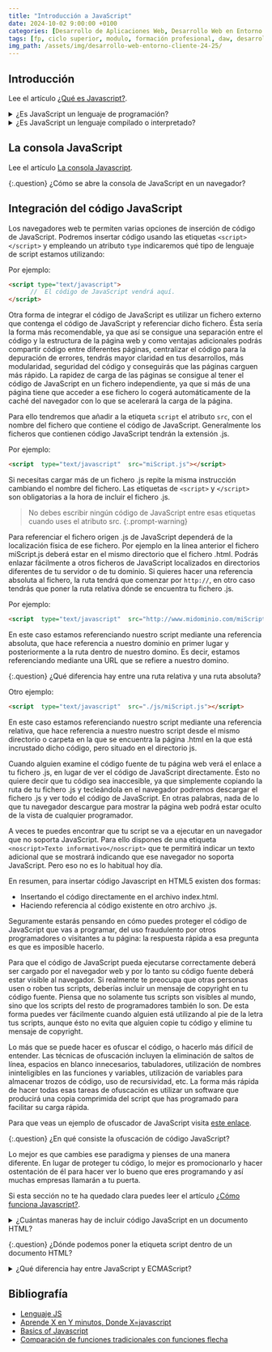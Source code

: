 ```yaml
---
title: "Introducción a JavaScript"
date: 2024-10-02 9:00:00 +0100
categories: [Desarrollo de Aplicaciones Web, Desarrollo Web en Entorno Cliente]
tags: [fp, ciclo superior, modulo, formación profesional, daw, desarrollo de aplicaciones web, desarrollo web en entorno cliente, dwec]
img_path: /assets/img/desarrollo-web-entorno-cliente-24-25/
---
```


## Introducción

Lee el artículo [¿Qué es Javascript?](https://lenguajejs.com/javascript/introduccion/que-es-javascript/).

<details class="card mb-2">
  <summary class="card-header question">¿Es JavaScript un lenguaje de programación?</summary>
  <div class="card-body" markdown="1">

Si, ya que es un mecanismo con el que podemos decirle a nuestro navegador que tareas debe realizar, en que orden y cuantas veces.

<!-- Comentario para que no se descuajeringue la cosa -->
  </div>
</details>

<details class="card mb-2">
  <summary class="card-header question">¿Es JavaScript un lenguaje compilado o interpretado?</summary>
  <div class="card-body" markdown="1">

Interpretado.

<!-- Comentario para que no se descuajeringue la cosa -->
  </div>
</details>

## La consola JavaScript

Lee el artículo [La consola Javascript](https://lenguajejs.com/javascript/introduccion/consola-de-javascript/).

{:.question}
¿Cómo se abre la consola de JavaScript en un navegador?

## Integración del código JavaScript

Los navegadores web te permiten varias opciones de inserción de código de JavaScript. Podremos insertar código usando las etiquetas `<script> </script>` y empleando un atributo `type` indicaremos qué tipo de lenguaje de script estamos utilizando:

Por ejemplo:

```html
<script type="text/javascript">
      //  El código de JavaScript vendrá aquí.
</script>
```

Otra forma de integrar el código de JavaScript es utilizar un fichero externo que contenga el código de JavaScript y referenciar dicho fichero. Ésta sería la forma más recomendable, ya que así se consigue una separación entre el código y la estructura de la página web y como ventajas adicionales podrás compartir código entre diferentes páginas, centralizar el código para la depuración de errores, tendrás mayor claridad en tus desarrollos, más modularidad, seguridad del código y conseguirás que las páginas carguen más rápido. La rapidez de carga de las páginas se consigue al tener el código de JavaScript en un fichero independiente, ya que si más de una página tiene que acceder a ese fichero lo cogerá automáticamente de la caché del navegador con lo que se acelerará la carga de la página.

Para ello tendremos que añadir a la etiqueta `script` el atributo `src`, con el nombre del fichero que contiene el código de JavaScript. Generalmente los ficheros que contienen código JavaScript tendrán la extensión .js.

Por ejemplo:

```html
<script  type="text/javascript"  src="miScript.js"></script>
```

Si necesitas cargar más de un fichero .js repite la misma instrucción cambiando el nombre del fichero. Las etiquetas de `<script>` y `</script>` son obligatorias a la hora de incluir el fichero .js.

> No debes escribir ningún código de JavaScript entre esas etiquetas cuando uses el atributo src.
{:.prompt-warning}

Para referenciar el fichero origen .js de JavaScript dependerá de la localización física de ese fichero. Por ejemplo en la línea anterior el fichero miScript.js deberá estar en el mismo directorio que el fichero .html. Podrás enlazar fácilmente a otros ficheros de JavaScript localizados en directorios diferentes de tu servidor o de tu dominio. Si quieres hacer una referencia absoluta al fichero, la ruta tendrá que comenzar por `http://`, en otro caso tendrás que poner la ruta relativa dónde se encuentra tu fichero .js.

Por ejemplo:

```html
<script  type="text/javascript"  src="http://www.midominio.com/miScript.js"></script>
```

En este caso estamos referenciando nuestro script mediante una referencia absoluta, que hace referencia a nuestro dominio en primer lugar y posteriormente a la ruta dentro de nuestro domino. Es decir, estamos referenciando mediante una URL que se refiere a nuestro domino.

{:.question}
¿Qué diferencia hay entre una ruta relativa y una ruta absoluta?

Otro ejemplo:

```html
<script  type="text/javascript"  src="./js/miScript.js"></script>
```

En este caso estamos referenciando nuestro script mediante una referencia relativa, que hace referencia a nuestro nuestro script desde el mismo directorio o carpeta en la que se encuentra la página .html en la que está incrustado dicho código, pero situado en el directorio js.

Cuando alguien examine el código fuente de tu página web verá el enlace a tu fichero .js, en lugar de ver el código de JavaScript directamente. Ésto no quiere decir que tu código sea inaccesible, ya que simplemente copiando la ruta de tu fichero .js y tecleándola en el navegador podremos descargar el fichero .js y ver todo el código de JavaScript. En otras palabras, nada de lo que tu navegador descargue para mostrar la página web podrá estar oculto de la vista de cualquier programador.

A veces te puedes encontrar que tu script se va a ejecutar en un navegador que no soporta JavaScript. Para ello dispones de una etiqueta `<noscript>Texto informativo</noscript>` que te permitirá indicar un texto adicional que se mostrará indicando que ese navegador no soporta JavaScript. Pero eso no es lo habitual hoy día.

En resumen, para insertar código Javascript en HTML5 existen dos formas:

- Insertando el código directamente en el archivo index.html.
- Haciendo referencia al código existente en otro archivo .js.

Seguramente estarás pensando en cómo puedes proteger el código de JavaScript que vas a programar, del uso fraudulento por otros programadores o visitantes a tu página: la respuesta rápida a esa pregunta es que es imposible hacerlo.

Para que el código de JavaScript pueda ejecutarse correctamente deberá ser cargado por el navegador web y por lo tanto su código fuente deberá estar visible al navegador. Si realmente te preocupa que otras personas usen o roben tus scripts, deberías incluir un mensaje de copyright en tu código fuente. Piensa que no solamente tus scripts son visibles al mundo, sino que los scripts del resto de programadores también lo son. De esta forma puedes ver fácilmente cuando alguien está utilizando al pie de la letra tus scripts, aunque ésto no evita que alguien copie tu código y elimine tu mensaje de copyright.

Lo más que se puede hacer es ofuscar el código, o hacerlo más difícil de entender. Las técnicas de ofuscación incluyen la eliminación de saltos de línea, espacios en blanco innecesarios, tabuladores, utilización de nombres ininteligibles en las funciones y variables, utilización de variables para almacenar trozos de código, uso de recursividad, etc. La forma más rápida de hacer todas esas tareas de ofuscación es utilizar un software que producirá una copia comprimida del script que has programado para facilitar su carga rápida.

Para que veas un ejemplo de ofuscador de JavaScript visita [este enlace](https://www.javascriptobfuscator.com/Javascript-Obfuscator.aspx).

{:.question}
¿En qué consiste la ofuscación de código JavaScript?

Lo mejor es que cambies ese paradigma y pienses de una manera diferente. En lugar de proteger tu código, lo mejor es promocionarlo y hacer ostentación de él para hacer ver lo bueno que eres programando y así muchas empresas llamarán a tu puerta.

Si esta sección no te ha quedado clara puedes leer el artículo [¿Cómo funciona Javascript?](https://lenguajejs.com/javascript/introduccion/como-funciona/).

<details class="card mb-2">
  <summary class="card-header question">¿Cuántas maneras hay de incluir código JavaScript en un documento HTML?</summary>
  <div class="card-body" markdown="1">

Dos. Usando la etiqueta script e incluyendo un fichero .js externo.

<!-- Comentario para que no se descuajeringue la cosa -->
  </div>
</details>

{:.question}
¿Dónde podemos poner la etiqueta script dentro de un documento HTML?

<details class="card mb-2">
  <summary class="card-header question">¿Qué diferencia hay entre JavaScript y ECMAScript?</summary>
  <div class="card-body" markdown="1">

Lee el artículo [La especificación ECMAScript](https://lenguajejs.com/javascript/introduccion/ecmascript/).

<!-- Comentario para que no se descuajeringue la cosa -->
  </div>
</details>

## Bibliografía

- [Lenguaje JS](https://lenguajejs.com/)
- [Aprende X en Y minutos, Donde X=javascript](https://learnxinyminutes.com/docs/es-es/javascript-es/)
- [Basics of Javascript](https://fwhibbit.es/basics-of-javascript)
- [Comparación de funciones tradicionales con funciones flecha](https://developer.mozilla.org/es/docs/Web/JavaScript/Reference/Functions/Arrow_functions)